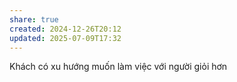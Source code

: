 ```yaml
---
share: true
created: 2024-12-26T20:12
updated: 2025-07-09T17:32
---
```

Khách có xu hướng muốn làm việc với người giỏi hơn
